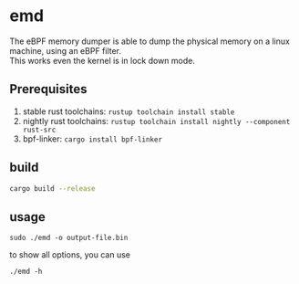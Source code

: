 # emd
The eBPF memory dumper is able to dump the physical memory on a linux machine, using an eBPF filter.  
This works even the kernel is in lock down mode. 

## Prerequisites

1. stable rust toolchains: `rustup toolchain install stable`
2. nightly rust toolchains: `rustup toolchain install nightly --component rust-src`
3. bpf-linker: `cargo install bpf-linker`

## build

```bash
cargo build --release
```

## usage
```
sudo ./emd -o output-file.bin
```

to show all options, you can use
```
./emd -h
```
